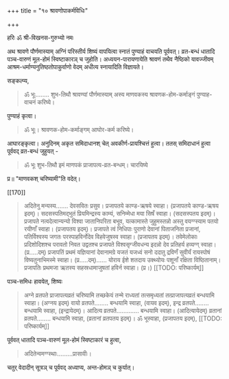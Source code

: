+++
title = "१० श्रावणोपाकर्मविधिः"

+++

हरिः ॐ श्री-विखनस-गुरुभ्यो नमः 

अथ श्रावणे पौर्णमास्याम् अग्निं परिस्तीर्य शिष्यं वापयित्वा स्नातं पुण्याहं वाचयति पूर्ववत्। व्रत-बन्धं धातादि पञ्च-वारुणं मूल-होमं स्विष्टाकारञ् च जुहोति। अध्ययन-पारायणायेति श्रावणं तथैव नैष्ठिको यावज्जीवम् आश्रम-धर्माण्यनुतिष्ठतोपाकुर्वाणो वेदम् अधीत्य स्नायादिति विज्ञायते। 

सङ्कल्प्य, 

> ॐ भूः........ शुभ-तिथौ श्रावण्यां पौर्णमास्याम् अस्य माणवकस्य श्रावणक-होम-कर्माङ्गं पुण्याह-वाचनं करिष्ये। 

पुण्याहं कृत्वा। 

> ॐ भूः। श्रावणक-होम-कर्माङ्गम् आघोर-कर्म करिष्ये। 

आघारङ्कृत्वा। अनुदिनम् अकृत समिदाधानश् चेत् अवकीर्ण-प्रायश्चित्तं हुत्वा। ततस् समिदाधानं हुत्वा पूर्ववद् व्रत-बन्धं जुहुयत् - 

> ॐ भूः शुभ-तिथौ इमं माणपकं प्राजापत्य-व्रत-बन्धम्। चारयिष्ये 

प्र॥ "माणवकश् चरिष्यामी"ति वदेत्। 

[[170]]

> अदितेनु मन्यस्य....... देवसवितः प्रसुव। प्रजापतये काण्ड-ऋषये स्वाहा। (प्रजापतये काण्ड-ऋषय इदम्)। सदसस्पतिमद्भुतं प्रियमिन्द्रस्य काम्यं, सनिम्मेधा मया सिषँ स्वाहा। (सदसस्पतय इदम्)। प्रजापते नत्वदेत्वान्यन्यो विश्वा जातानिपरिता बभूव, यत्कामास्ते जुहुमस्तन्नो अस्तु वयग्ग्स्याम पतयो रयीणाँ स्वाहा। (प्रजापतय इदम्)। प्रजापते त्वं निधिपाः पुराणो देवानां पिताजनिता प्रजानां, पतिर्विश्वस्य जगतः परस्पाहविर्नोदेव विहवेजुषस्व स्वाहा। (प्रजापतय इदम्)। तवेमेलोकाः प्रदिशोदिशश्च परावतो निवत उद्वतश्च प्रजापते विश्वसृग्जीवधन्य इदन्नो देव प्रतिहर्य हव्यग्ग् स्वाहा। (प्र.....दम्) प्रजापतिं प्रथमं यज्ञियानां देवानामग्रे यजतं यजध्वं सनो ददातु द्रविणँ सुवीर्यं रायस्पोषं विष्यतुनाभिमस्मे स्वाहा। (प्र.....दम्)...... योराय ईशे शतदाय उक्थ्योयः पशूनाँ रक्षिता विष्ठितानाम्। प्रजापतिः प्रथमजा ऋतस्य सहस्रधामाजुषतां हविर्न स्वाहा। (प्र।)
[[TODO: परिष्कार्यम्]]

पञ्च-समिधः हावयेत्, शिष्यः 

> अग्ने व्रतपते प्राजापत्यव्रतं चरिष्यामि तच्छकेयं तन्मे राध्यतां तत्समृध्यतां तत्प्राजापत्यव्रतं बन्धयामि स्वाहा। (अग्नय इदम्) वायो व्रतपते........ बन्धयामि स्वाहा, (वायव इदम्), इन्द्र व्रतपते........ बन्धयामि स्वाहा, (इन्द्रायेदम्)। आदित्य व्रतपते............. बन्धयामि स्वाहा। (आदित्यायेदम्) व्रतानां व्रतपते........ बन्धयामि स्वाहा, (व्रतानां व्रतपतय इदम्)। ॐ भूस्वाहा, (प्रजापतय इदम्), 
[[TODO: परिष्कार्यम्]]

पूर्ववत् धातादि पञ्च-वारुणं मूल-होमं स्विष्टाकारं च हुत्वा, 

> अदितेन्वमग्ग्स्थाः.........प्रासावीः। 

चतुर् वेदादीन् सूत्रञ् च पूर्ववद् अध्याप्य, अन्त-होमञ् च कुर्यात्।